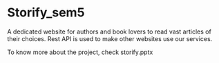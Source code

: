 # Storify_sem5
A dedicated website for authors and book lovers to read vast articles of their choices. Rest API is used to make other websites use our services.

To know more about the project, check storify.pptx
